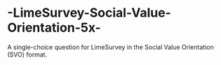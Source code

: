 # -LimeSurvey-Social-Value-Orientation-5x-
A single-choice question for LimeSurvey in the Social Value Orientation (SVO) format. 
